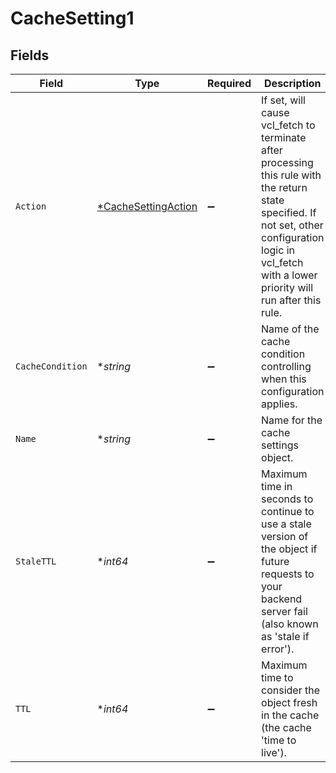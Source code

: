 # CacheSetting1


## Fields

| Field                                                                                                                                                                                                     | Type                                                                                                                                                                                                      | Required                                                                                                                                                                                                  | Description                                                                                                                                                                                               | Example                                                                                                                                                                                                   |
| --------------------------------------------------------------------------------------------------------------------------------------------------------------------------------------------------------- | --------------------------------------------------------------------------------------------------------------------------------------------------------------------------------------------------------- | --------------------------------------------------------------------------------------------------------------------------------------------------------------------------------------------------------- | --------------------------------------------------------------------------------------------------------------------------------------------------------------------------------------------------------- | --------------------------------------------------------------------------------------------------------------------------------------------------------------------------------------------------------- |
| `Action`                                                                                                                                                                                                  | [*CacheSettingAction](../../models/shared/cachesettingaction.md)                                                                                                                                          | :heavy_minus_sign:                                                                                                                                                                                        | If set, will cause vcl_fetch to terminate after processing this rule with the return state specified. If not set, other configuration logic in vcl_fetch with a lower priority will run after this rule.<br/> |                                                                                                                                                                                                           |
| `CacheCondition`                                                                                                                                                                                          | **string*                                                                                                                                                                                                 | :heavy_minus_sign:                                                                                                                                                                                        | Name of the cache condition controlling when this configuration applies.                                                                                                                                  | null                                                                                                                                                                                                      |
| `Name`                                                                                                                                                                                                    | **string*                                                                                                                                                                                                 | :heavy_minus_sign:                                                                                                                                                                                        | Name for the cache settings object.                                                                                                                                                                       | test-cache-setting                                                                                                                                                                                        |
| `StaleTTL`                                                                                                                                                                                                | **int64*                                                                                                                                                                                                  | :heavy_minus_sign:                                                                                                                                                                                        | Maximum time in seconds to continue to use a stale version of the object if future requests to your backend server fail (also known as 'stale if error').                                                 |                                                                                                                                                                                                           |
| `TTL`                                                                                                                                                                                                     | **int64*                                                                                                                                                                                                  | :heavy_minus_sign:                                                                                                                                                                                        | Maximum time to consider the object fresh in the cache (the cache 'time to live').                                                                                                                        |                                                                                                                                                                                                           |